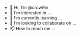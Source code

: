 - 👋 Hi, I’m @crow9in
- 👀 I’m interested in ...
- 🌱 I’m currently learning ...
- 💞️ I’m looking to collaborate on ...
- 📫 How to reach me ...

<!---
crow9in/crow9in is a ✨ special ✨ repository because its `README.md` (this file) appears on your GitHub profile.
You can click the Preview link to take a look at your changes.
--->

